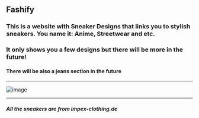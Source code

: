 ## Fashify

### This is a website with Sneaker Designs that links you to stylish sneakers. You name it: Anime, Streetwear and etc.
### It only shows you a few designs but there will be more in the future!

#### There will be also a jeans section in the future
___________________________________________________________________________________________________________________________________________________________________
![image](https://user-images.githubusercontent.com/120993360/233968910-57aa9aca-eed4-43c4-8d58-851a7920c3fc.png)
___________________________________________________________________________________________________________________________________________________________________


##### All the sneakers are from impex-clothing.de
